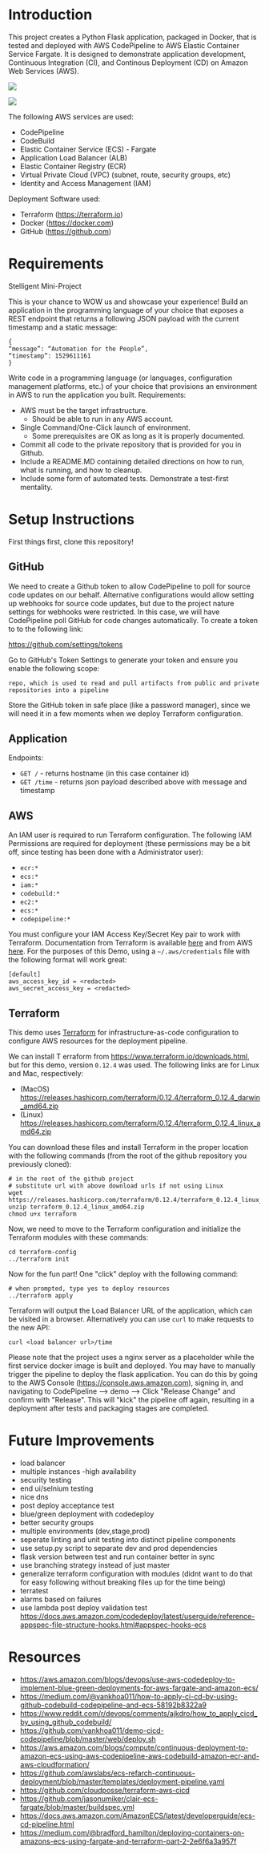 # Introduction

This project creates a Python Flask application, packaged in Docker, that is tested and deployed with AWS CodePipeline to AWS Elastic Container Service Fargate. It is designed to demonstrate application development, Continuous Integration (CI), and Continous Deployment (CD) on Amazon Web Services (AWS).  

![](./images/diagram.png)

![](./images/pipeline.png)

The following AWS services are used:
* CodePipeline
* CodeBuild
* Elastic Container Service (ECS) - Fargate
* Application Load Balancer (ALB)
* Elastic Container Registry (ECR)
* Virtual Private Cloud (VPC) (subnet, route, security groups, etc)
* Identity and Access Management (IAM)

Deployment Software used:
* Terraform (https://terraform.io)
* Docker (https://docker.com)
* GitHub (https://github.com)

# Requirements

Stelligent Mini-Project

This is your chance to WOW us and showcase your experience! Build an application in the
programming language of your choice that exposes a REST endpoint that returns a following
JSON payload with the current timestamp and a static message:

```
{
“message”: “Automation for the People”,
“timestamp”: 1529611161
}
```

Write code in a programming language (or languages, configuration management platforms,
etc.) of your choice that provisions an environment in AWS to run the application you built.
Requirements:

* AWS must be the target infrastructure.
    * Should be able to run in any AWS account.
* Single Command/One-Click launch of environment.
    * Some prerequisites are OK as long as it is properly documented.
* Commit all code to the private repository that is provided for you in Github.
* Include a README.MD containing detailed directions on how to run, what is running, and how to cleanup.
* Include some form of automated tests. Demonstrate a test-first mentality.


# Setup Instructions

First things first, clone this repository!

## GitHub

We need to create a Github token to allow CodePipeline to poll for source code updates on our behalf. Alternative configurations would allow setting up webhooks for source code updates, but due to the project nature settings for webhooks were restricted. In this case, we will have CodePipeline poll GitHub for code changes automatically. To create a token to to the following link:

https://github.com/settings/tokens

Go to GitHub's Token Settings to generate your token and ensure you enable the following scope:

    repo, which is used to read and pull artifacts from public and private repositories into a pipeline

Store the GitHub token in safe place (like a password manager), since we will need it in a few moments when we deploy Terraform configuration.

## Application

Endpoints:

* `GET /` - returns hostname (in this case container id)
* `GET /time` - returns json payload described above with message and timestamp

## AWS

An IAM user is required to run Terraform configuration. The following IAM Permissions are required for deployment (these permissions may be a bit off, since testing has been done with a Administrator user):

* `ecr:*`
* `ecs:*`
* `iam:*`
* `codebuild:*`
* `ec2:*`
* `ecs:*`
* `codepipeline:*`

You must configure your IAM Access Key/Secret Key pair to work with Terraform. Documentation from Terraform is available [here](https://www.terraform.io/docs/providers/aws/index.html) and from AWS [here](https://docs.aws.amazon.com/cli/latest/userguide/cli-configure-files.html). For the purposes of this Demo, using a `~/.aws/credentials` file with the following format will work great:

```
[default]
aws_access_key_id = <redacted>
aws_secret_access_key = <redacted>
```

## Terraform

This demo uses [Terraform](https://www.terraform.io/) for infrastructure-as-code configuration to configure AWS resources for the deployment pipeline.

We can install T erraform from https://www.terraform.io/downloads.html, but for this demo, version `0.12.4` was used. The following links are for Linux and Mac, respectively:
* (MacOS) https://releases.hashicorp.com/terraform/0.12.4/terraform_0.12.4_darwin_amd64.zip
* (Linux) https://releases.hashicorp.com/terraform/0.12.4/terraform_0.12.4_linux_amd64.zip

You can download these files and install Terraform in the proper location with the following commands (from the root of the github repository you previously cloned):
```
# in the root of the github project
# substitute url with above download urls if not using Linux
wget https://releases.hashicorp.com/terraform/0.12.4/terraform_0.12.4_linux_amd64.zip
unzip terraform_0.12.4_linux_amd64.zip 
chmod u+x terraform
```

Now, we need to move to the Terraform configuration and initialize the Terraform modules with these commands:

```
cd terraform-config
../terraform init
```

Now for the fun part! One "click" deploy with the following command:
```
# when prompted, type yes to deploy resources
../terraform apply
```

Terraform will output the Load Balancer URL of the application, which can be visited in a browser. Alternatively you can use `curl` to make requests to the new API:

```
curl <load balancer url>/time
```

Please note that the project uses a nginx server as a placeholder while the first service docker image is built and deployed. You may have to manually trigger the pipeline to deploy the flask application. You can do this by going to the AWS Console (https://console.aws.amazon.com), signing in, and navigating to CodePipeline --> demo --> Click "Release Change" and confirm with "Release". This will "kick" the pipeline off again, resulting in a deployment after tests and packaging stages are completed.


# Future Improvements

- load balancer
- multiple instances -high availability
- security testing
- end ui/selnium testing
- nice dns
- post deploy acceptance test
- blue/green deployment with codedeploy
- better security groups
- multiple environments (dev,stage,prod)
- seperate linting and unit testing into distinct pipeline components
- use setup.py script to separate dev and prod dependencies
- flask version between test and run container better in sync
- use branching strategy instead of just master
- generalize terraform configuration with modules (didnt want to do that for easy following without breaking files up for the time being)
- terratest
- alarms based on failures
- use lambda post deploy validation test https://docs.aws.amazon.com/codedeploy/latest/userguide/reference-appspec-file-structure-hooks.html#appspec-hooks-ecs

# Resources

* https://aws.amazon.com/blogs/devops/use-aws-codedeploy-to-implement-blue-green-deployments-for-aws-fargate-and-amazon-ecs/
* https://medium.com/@vankhoa011/how-to-apply-ci-cd-by-using-github-codebuild-codepipeline-and-ecs-58192b8322a9
* https://www.reddit.com/r/devops/comments/ajkdro/how_to_apply_cicd_by_using_github_codebuild/
* https://github.com/vankhoa011/demo-cicd-codepipeline/blob/master/web/deploy.sh
* https://aws.amazon.com/blogs/compute/continuous-deployment-to-amazon-ecs-using-aws-codepipeline-aws-codebuild-amazon-ecr-and-aws-cloudformation/
* https://github.com/awslabs/ecs-refarch-continuous-deployment/blob/master/templates/deployment-pipeline.yaml
* https://github.com/cloudposse/terraform-aws-cicd
* https://github.com/jasonumiker/clair-ecs-fargate/blob/master/buildspec.yml
* https://docs.aws.amazon.com/AmazonECS/latest/developerguide/ecs-cd-pipeline.html
* https://medium.com/@bradford_hamilton/deploying-containers-on-amazons-ecs-using-fargate-and-terraform-part-2-2e6f6a3a957f

